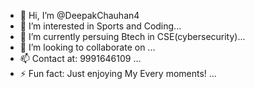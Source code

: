 - 👋 Hi, I’m @DeepakChauhan4
- 👀 I’m interested in Sports and Coding...
- 🌱 I’m currently persuing Btech in CSE(cybersecurity)...
- 💞️ I’m looking to collaborate on ...
- 📫 Contact at: 9991646109 ...
- ⚡ Fun fact: Just enjoying My Every moments! ...

<!---
DeepakChauhan4/DeepakChauhan4 is a ✨ special ✨ repository because its `README.md` (this file) appears on your GitHub profile.
You can click the Preview link to take a look at your changes.
--->

